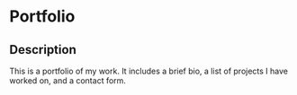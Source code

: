# Portfolio

## Description

This is a portfolio of my work. It includes a brief bio, a list of projects I have worked on, and a contact form.
